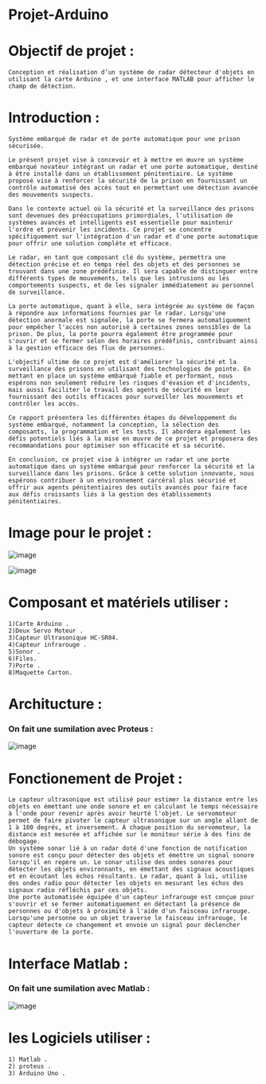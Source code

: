 # Projet-Arduino
# Objectif de projet :
```
Conception et réalisation d’un système de radar détecteur d'objets en utilisant la carte Arduino , et une interface MATLAB pour afficher le champ de détection.
```
# Introduction :
```
Système embarqué de radar et de porte automatique pour une prison sécurisée.

Le présent projet vise à concevoir et à mettre en œuvre un système embarqué novateur intégrant un radar et une porte automatique, destiné à être installé dans un établissement pénitentiaire. Le système proposé vise à renforcer la sécurité de la prison en fournissant un contrôle automatisé des accès tout en permettant une détection avancée des mouvements suspects.

Dans le contexte actuel où la sécurité et la surveillance des prisons sont devenues des préoccupations primordiales, l'utilisation de systèmes avancés et intelligents est essentielle pour maintenir l'ordre et prévenir les incidents. Ce projet se concentre spécifiquement sur l'intégration d'un radar et d'une porte automatique pour offrir une solution complète et efficace.

Le radar, en tant que composant clé du système, permettra une détection précise et en temps réel des objets et des personnes se trouvant dans une zone prédéfinie. Il sera capable de distinguer entre différents types de mouvements, tels que les intrusions ou les comportements suspects, et de les signaler immédiatement au personnel de surveillance.

La porte automatique, quant à elle, sera intégrée au système de façon à répondre aux informations fournies par le radar. Lorsqu'une détection anormale est signalée, la porte se fermera automatiquement pour empêcher l'accès non autorisé à certaines zones sensibles de la prison. De plus, la porte pourra également être programmée pour s'ouvrir et se fermer selon des horaires prédéfinis, contribuant ainsi à la gestion efficace des flux de personnes.

L'objectif ultime de ce projet est d'améliorer la sécurité et la surveillance des prisons en utilisant des technologies de pointe. En mettant en place un système embarqué fiable et performant, nous espérons non seulement réduire les risques d'évasion et d'incidents, mais aussi faciliter le travail des agents de sécurité en leur fournissant des outils efficaces pour surveiller les mouvements et contrôler les accès.

Ce rapport présentera les différentes étapes du développement du système embarqué, notamment la conception, la sélection des composants, la programmation et les tests. Il abordera également les défis potentiels liés à la mise en œuvre de ce projet et proposera des recommandations pour optimiser son efficacité et sa sécurité.

En conclusion, ce projet vise à intégrer un radar et une porte automatique dans un système embarqué pour renforcer la sécurité et la surveillance dans les prisons. Grâce à cette solution innovante, nous espérons contribuer à un environnement carcéral plus sécurisé et offrir aux agents pénitentiaires des outils avancés pour faire face aux défis croissants liés à la gestion des établissements pénitentiaires.
```
# Image pour le projet :


![image](https://github.com/yousseflaamari/Projet-Arduino/assets/96209336/22bfc6d9-4e31-4d36-a4e0-45d13a59c32a)


![image](https://github.com/yousseflaamari/Projet-Arduino/assets/96209336/9eca9294-5a7b-4555-8635-cd268035667b)

# Composant et matériels utiliser :
```
1)Carte Arduino .
2)Deux Servo Moteur .
3)Capteur Ultrasonique HC-SR04.
4)Capteur infrarouge .
5)Sonor .
6)Files.
7)Porte .
8)Maquette Carton.
```
# Architucture  :

### On fait une sumilation avec Proteus :


![image](https://github.com/yousseflaamari/Projet-Arduino/assets/96209336/ec07222c-c838-4193-93d8-29e09a8cc9e2)

# Fonctionement de Projet :
```
Le capteur ultrasonique est utilisé pour estimer la distance entre les objets en émettant une onde sonore et en calculant le temps nécessaire à l'onde pour revenir après avoir heurté l'objet. Le servomoteur permet de faire pivoter le capteur ultrasonique sur un angle allant de 1 à 180 degrés, et inversement. À chaque position du servomoteur, la distance est mesurée et affichée sur le moniteur série à des fins de débogage.  
Un système sonar lié à un radar doté d'une fonction de notification sonore est conçu pour détecter des objets et émettre un signal sonore lorsqu'il en repère un. Le sonar utilise des ondes sonores pour détecter les objets environnants, en émettant des signaux acoustiques et en écoutant les échos résultants. Le radar, quant à lui, utilise des ondes radio pour détecter les objets en mesurant les échos des signaux radio réfléchis par ces objets.
Une porte automatisée équipée d'un capteur infrarouge est conçue pour s'ouvrir et se fermer automatiquement en détectant la présence de personnes ou d'objets à proximité à l'aide d'un faisceau infrarouge. Lorsqu'une personne ou un objet traverse le faisceau infrarouge, le capteur détecte ce changement et envoie un signal pour déclencher l'ouverture de la porte.
```
 # Interface Matlab  :
 
### On fait une sumilation avec Matlab :

![image](https://github.com/yousseflaamari/Projet-Arduino/assets/96209336/874a9fb9-afa8-49ff-91ca-c0ca4693a157)


# les Logiciels utiliser :
```
1) Matlab .
2) proteus .
3) Arduino Uno .
```




